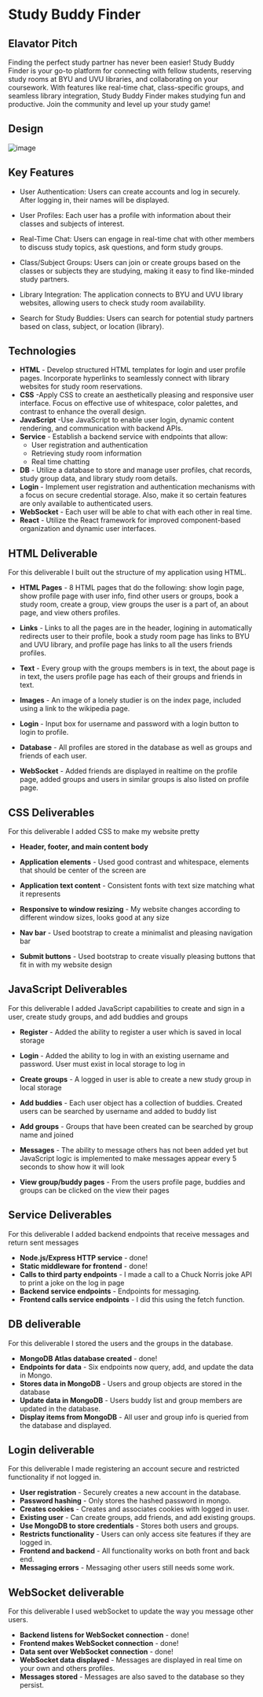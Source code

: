 # Study Buddy Finder

## Elavator Pitch

Finding the perfect study partner has never been easier! Study Buddy Finder is your go-to platform for connecting with fellow students, reserving study rooms at BYU and UVU libraries, and collaborating on your coursework. With features like real-time chat, class-specific groups, and seamless library integration, Study Buddy Finder makes studying fun and productive. Join the community and level up your study game!

## Design
![image](https://github.com/jfernnn/startup/assets/18669390/48388895-e63f-435d-98fb-52593f0deb08)


## Key Features

- User Authentication: Users can create accounts and log in securely. After logging in, their names will be displayed.

- User Profiles: Each user has a profile with information about their classes and subjects of interest.

- Real-Time Chat: Users can engage in real-time chat with other members to discuss study topics, ask questions, and form study groups.

- Class/Subject Groups: Users can join or create groups based on the classes or subjects they are studying, making it easy to find like-minded study partners.

- Library Integration: The application connects to BYU and UVU library websites, allowing users to check study room availability.

- Search for Study Buddies: Users can search for potential study partners based on class, subject, or location (library).


## Technologies

- **HTML** - Develop structured HTML templates for login and user profile pages.
Incorporate hyperlinks to seamlessly connect with library websites for study room reservations.
- **CSS** -Apply CSS to create an aesthetically pleasing and responsive user interface.
Focus on effective use of whitespace, color palettes, and contrast to enhance the overall design.
- **JavaScript** -Use JavaScript to enable user login, dynamic content rendering, and communication with backend APIs.
- **Service** - Establish a  backend service with endpoints that allow:
  - User registration and authentication
  - Retrieving study room information
  - Real time chatting
- **DB** - Utilize a database to store and manage user profiles, chat records, study group data, and library study room details.
- **Login** - Implement user registration and authentication mechanisms with a focus on secure credential storage. Also, make it so certain features are only available to authenticated users.
- **WebSocket** - Each user will be able to chat with each other in real time.
- **React** - Utilize the React framework for improved component-based organization and dynamic user interfaces.

## HTML Deliverable

For this deliverable I built out the structure of my application using HTML.

- **HTML Pages** - 8 HTML pages that do the following: show login page, show profile page with user info, find other users or groups, book a study room, create a group, view groups the user is a part of, an about page, and view others profiles.

- **Links** - Links to all the pages are in the header, logining in automatically redirects user to their profile, book a study room page has links to BYU and UVU library, and profile page has links to all the users friends profiles.

- **Text** - Every group with the groups members is in text, the about page is in text, the users profile page has each of their groups and friends in text.

- **Images** - An image of a lonely studier is on the index page, included using a link to the wikipedia page.

- **Login** - Input box for username and password with a login button to login to profile.

- **Database** - All profiles are stored in the database as well as groups and friends of each user.

- **WebSocket** - Added friends are displayed in realtime on the profile page, added groups and users in similar groups is also listed on profile page.

## CSS Deliverables

For this deliverable I added CSS to make my website pretty

- **Header, footer, and main content body**

- **Application elements** - Used good contrast and whitespace, elements that should be center of the screen are

- **Application text content** - Consistent fonts with text size matching what it represents

- **Responsive to window resizing** - My website changes according to different window sizes, looks good at any size

- **Nav bar** - Used bootstrap to create a minimalist and pleasing navigation bar

- **Submit buttons** - Used bootstrap to create visually pleasing buttons that fit in with my website design

## JavaScript Deliverables

For this deliverable I added JavaScript capabilities to create and sign in a user, create study groups, and add buddies and groups

- **Register** - Added the ability to register a user which is saved in local storage

- **Login** - Added the ability to log in with an existing username and password. User must exist in local storage to log in

- **Create groups** - A logged in user is able to create a new study group in local storage

- **Add buddies** - Each user object has a collection of buddies. Created users can be searched by username and added to buddy list

- **Add groups** - Groups that have been created can be searched by group name and joined

- **Messages** - The ability to message others has not been added yet but JavaScript logic is implemented to make messages appear every 5 seconds to show how it will look

- **View group/buddy pages** - From the users profile page, buddies and groups can be clicked on the view their pages

## Service Deliverables

For this deliverable I added backend endpoints that receive messages and return sent messages

- **Node.js/Express HTTP service** - done!
- **Static middleware for frontend** - done!
- **Calls to third party endpoints** - I made a call to a Chuck Norris joke API to print a joke on the log in page
- **Backend service endpoints** - Endpoints for messaging.
- **Frontend calls service endpoints** - I did this using the fetch function.

## DB deliverable

For this deliverable I stored the users and the groups in the database.

- **MongoDB Atlas database created** - done!
- **Endpoints for data** - Six endpoints now query, add, and update the data in Mongo.
- **Stores data in MongoDB** - Users and group objects are stored in the database
- **Update data in MongoDB** - Users buddy list and group members are updated in the database.
- **Display items from MongoDB** - All user and group info is queried from the database and displayed.

## Login deliverable

For this deliverable I made registering an account secure and restricted functionality if not logged in.

- **User registration** - Securely creates a new account in the database.
- **Password hashing** - Only stores the hashed password in mongo. 
- **Creates cookies** - Creates and associates cookies with logged in user.
- **Existing user** - Can create groups, add friends, and add existing groups.
- **Use MongoDB to store credentials** - Stores both users and groups.
- **Restricts functionality** - Users can only access site features if they are logged in.
- **Frontend and backend** - All functionality works on both front and back end.
- **Messaging errors** - Messaging other users still needs some work.

## WebSocket deliverable

For this deliverable I used webSocket to update the way you message other users.

- **Backend listens for WebSocket connection** - done!
- **Frontend makes WebSocket connection** - done!
- **Data sent over WebSocket connection** - done!
- **WebSocket data displayed** - Messages are displayed in real time on your own and others profiles.
- **Messages stored** - Messages are also saved to the database so they persist.